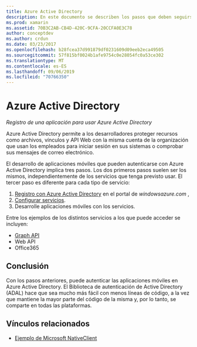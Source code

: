 ```yaml
---
title: Azure Active Directory
description: En este documento se describen los pasos que deben seguirse para permitir que una aplicación móvil se autentique con Azure Active Directory.
ms.prod: xamarin
ms.assetid: 70B3C2AB-CB4D-420C-9CFA-20CCFA0E3C78
author: conceptdev
ms.author: crdun
ms.date: 03/23/2017
ms.openlocfilehash: b28fcea37d991879df0231609d09eeb2eca49505
ms.sourcegitcommit: 57f815bf0024b1afe9754c0e28054fc0a53ce302
ms.translationtype: MT
ms.contentlocale: es-ES
ms.lasthandoff: 09/06/2019
ms.locfileid: "70766350"
---
```

# <a name="azure-active-directory"></a>Azure Active Directory

_Registro de una aplicación para usar Azure Active Directory_

Azure Active Directory permite a los desarrolladores proteger recursos como archivos, vínculos y API Web con la misma cuenta de la organización que usan los empleados para iniciar sesión en sus sistemas o comprobar sus mensajes de correo electrónico.

El desarrollo de aplicaciones móviles que pueden autenticarse con Azure Active Directory implica tres pasos.
Los dos primeros pasos suelen ser los mismos, independientemente de los servicios que tenga previsto usar. El tercer paso es diferente para cada tipo de servicio:

  1. [Registro con Azure Active Directory](~/cross-platform/data-cloud/active-directory/get-started/register.md) en el portal de *windowsazure.com* ,
  2. [Configurar servicios](~/cross-platform/data-cloud/active-directory/get-started/configure.md).
  3. Desarrolle aplicaciones móviles con los servicios.

Entre los ejemplos de los distintos servicios a los que puede acceder se incluyen:

- [Graph API](~/cross-platform/data-cloud/active-directory/graph.md)
- Web API
- Office365

## <a name="conclusion"></a>Conclusión

Con los pasos anteriores, puede autenticar las aplicaciones móviles en Azure Active Directory. El Biblioteca de autenticación de Active Directory (ADAL) hace que sea mucho más fácil con menos líneas de código, a la vez que mantiene la mayor parte del código de la misma y, por lo tanto, se comparte en todas las plataformas.

## <a name="related-links"></a>Vínculos relacionados

- [Ejemplo de Microsoft NativeClient](https://github.com/AzureADSamples/NativeClient-MultiTarget-DotNet)
